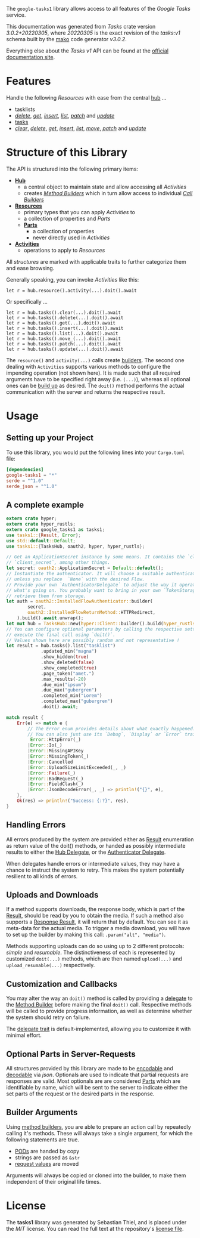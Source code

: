 <!---
DO NOT EDIT !
This file was generated automatically from 'src/mako/api/README.md.mako'
DO NOT EDIT !
-->
The `google-tasks1` library allows access to all features of the *Google Tasks* service.

This documentation was generated from *Tasks* crate version *3.0.2+20220305*, where *20220305* is the exact revision of the *tasks:v1* schema built by the [mako](http://www.makotemplates.org/) code generator *v3.0.2*.

Everything else about the *Tasks* *v1* API can be found at the
[official documentation site](https://developers.google.com/tasks/).
# Features

Handle the following *Resources* with ease from the central [hub](https://docs.rs/google-tasks1/3.0.2+20220305/google_tasks1/TasksHub) ... 

* tasklists
 * [*delete*](https://docs.rs/google-tasks1/3.0.2+20220305/google_tasks1/api::TasklistDeleteCall), [*get*](https://docs.rs/google-tasks1/3.0.2+20220305/google_tasks1/api::TasklistGetCall), [*insert*](https://docs.rs/google-tasks1/3.0.2+20220305/google_tasks1/api::TasklistInsertCall), [*list*](https://docs.rs/google-tasks1/3.0.2+20220305/google_tasks1/api::TasklistListCall), [*patch*](https://docs.rs/google-tasks1/3.0.2+20220305/google_tasks1/api::TasklistPatchCall) and [*update*](https://docs.rs/google-tasks1/3.0.2+20220305/google_tasks1/api::TasklistUpdateCall)
* [tasks](https://docs.rs/google-tasks1/3.0.2+20220305/google_tasks1/api::Task)
 * [*clear*](https://docs.rs/google-tasks1/3.0.2+20220305/google_tasks1/api::TaskClearCall), [*delete*](https://docs.rs/google-tasks1/3.0.2+20220305/google_tasks1/api::TaskDeleteCall), [*get*](https://docs.rs/google-tasks1/3.0.2+20220305/google_tasks1/api::TaskGetCall), [*insert*](https://docs.rs/google-tasks1/3.0.2+20220305/google_tasks1/api::TaskInsertCall), [*list*](https://docs.rs/google-tasks1/3.0.2+20220305/google_tasks1/api::TaskListCall), [*move*](https://docs.rs/google-tasks1/3.0.2+20220305/google_tasks1/api::TaskMoveCall), [*patch*](https://docs.rs/google-tasks1/3.0.2+20220305/google_tasks1/api::TaskPatchCall) and [*update*](https://docs.rs/google-tasks1/3.0.2+20220305/google_tasks1/api::TaskUpdateCall)




# Structure of this Library

The API is structured into the following primary items:

* **[Hub](https://docs.rs/google-tasks1/3.0.2+20220305/google_tasks1/TasksHub)**
    * a central object to maintain state and allow accessing all *Activities*
    * creates [*Method Builders*](https://docs.rs/google-tasks1/3.0.2+20220305/google_tasks1/client::MethodsBuilder) which in turn
      allow access to individual [*Call Builders*](https://docs.rs/google-tasks1/3.0.2+20220305/google_tasks1/client::CallBuilder)
* **[Resources](https://docs.rs/google-tasks1/3.0.2+20220305/google_tasks1/client::Resource)**
    * primary types that you can apply *Activities* to
    * a collection of properties and *Parts*
    * **[Parts](https://docs.rs/google-tasks1/3.0.2+20220305/google_tasks1/client::Part)**
        * a collection of properties
        * never directly used in *Activities*
* **[Activities](https://docs.rs/google-tasks1/3.0.2+20220305/google_tasks1/client::CallBuilder)**
    * operations to apply to *Resources*

All *structures* are marked with applicable traits to further categorize them and ease browsing.

Generally speaking, you can invoke *Activities* like this:

```Rust,ignore
let r = hub.resource().activity(...).doit().await
```

Or specifically ...

```ignore
let r = hub.tasks().clear(...).doit().await
let r = hub.tasks().delete(...).doit().await
let r = hub.tasks().get(...).doit().await
let r = hub.tasks().insert(...).doit().await
let r = hub.tasks().list(...).doit().await
let r = hub.tasks().move_(...).doit().await
let r = hub.tasks().patch(...).doit().await
let r = hub.tasks().update(...).doit().await
```

The `resource()` and `activity(...)` calls create [builders][builder-pattern]. The second one dealing with `Activities` 
supports various methods to configure the impending operation (not shown here). It is made such that all required arguments have to be 
specified right away (i.e. `(...)`), whereas all optional ones can be [build up][builder-pattern] as desired.
The `doit()` method performs the actual communication with the server and returns the respective result.

# Usage

## Setting up your Project

To use this library, you would put the following lines into your `Cargo.toml` file:

```toml
[dependencies]
google-tasks1 = "*"
serde = "^1.0"
serde_json = "^1.0"
```

## A complete example

```Rust
extern crate hyper;
extern crate hyper_rustls;
extern crate google_tasks1 as tasks1;
use tasks1::{Result, Error};
use std::default::Default;
use tasks1::{TasksHub, oauth2, hyper, hyper_rustls};

// Get an ApplicationSecret instance by some means. It contains the `client_id` and 
// `client_secret`, among other things.
let secret: oauth2::ApplicationSecret = Default::default();
// Instantiate the authenticator. It will choose a suitable authentication flow for you, 
// unless you replace  `None` with the desired Flow.
// Provide your own `AuthenticatorDelegate` to adjust the way it operates and get feedback about 
// what's going on. You probably want to bring in your own `TokenStorage` to persist tokens and
// retrieve them from storage.
let auth = oauth2::InstalledFlowAuthenticator::builder(
        secret,
        oauth2::InstalledFlowReturnMethod::HTTPRedirect,
    ).build().await.unwrap();
let mut hub = TasksHub::new(hyper::Client::builder().build(hyper_rustls::HttpsConnector::with_native_roots().https_or_http().enable_http1().enable_http2().build()), auth);
// You can configure optional parameters by calling the respective setters at will, and
// execute the final call using `doit()`.
// Values shown here are possibly random and not representative !
let result = hub.tasks().list("tasklist")
             .updated_min("magna")
             .show_hidden(true)
             .show_deleted(false)
             .show_completed(true)
             .page_token("amet.")
             .max_results(-20)
             .due_min("ipsum")
             .due_max("gubergren")
             .completed_min("Lorem")
             .completed_max("gubergren")
             .doit().await;

match result {
    Err(e) => match e {
        // The Error enum provides details about what exactly happened.
        // You can also just use its `Debug`, `Display` or `Error` traits
         Error::HttpError(_)
        |Error::Io(_)
        |Error::MissingAPIKey
        |Error::MissingToken(_)
        |Error::Cancelled
        |Error::UploadSizeLimitExceeded(_, _)
        |Error::Failure(_)
        |Error::BadRequest(_)
        |Error::FieldClash(_)
        |Error::JsonDecodeError(_, _) => println!("{}", e),
    },
    Ok(res) => println!("Success: {:?}", res),
}

```
## Handling Errors

All errors produced by the system are provided either as [Result](https://docs.rs/google-tasks1/3.0.2+20220305/google_tasks1/client::Result) enumeration as return value of
the doit() methods, or handed as possibly intermediate results to either the 
[Hub Delegate](https://docs.rs/google-tasks1/3.0.2+20220305/google_tasks1/client::Delegate), or the [Authenticator Delegate](https://docs.rs/yup-oauth2/*/yup_oauth2/trait.AuthenticatorDelegate.html).

When delegates handle errors or intermediate values, they may have a chance to instruct the system to retry. This 
makes the system potentially resilient to all kinds of errors.

## Uploads and Downloads
If a method supports downloads, the response body, which is part of the [Result](https://docs.rs/google-tasks1/3.0.2+20220305/google_tasks1/client::Result), should be
read by you to obtain the media.
If such a method also supports a [Response Result](https://docs.rs/google-tasks1/3.0.2+20220305/google_tasks1/client::ResponseResult), it will return that by default.
You can see it as meta-data for the actual media. To trigger a media download, you will have to set up the builder by making
this call: `.param("alt", "media")`.

Methods supporting uploads can do so using up to 2 different protocols: 
*simple* and *resumable*. The distinctiveness of each is represented by customized 
`doit(...)` methods, which are then named `upload(...)` and `upload_resumable(...)` respectively.

## Customization and Callbacks

You may alter the way an `doit()` method is called by providing a [delegate](https://docs.rs/google-tasks1/3.0.2+20220305/google_tasks1/client::Delegate) to the 
[Method Builder](https://docs.rs/google-tasks1/3.0.2+20220305/google_tasks1/client::CallBuilder) before making the final `doit()` call. 
Respective methods will be called to provide progress information, as well as determine whether the system should 
retry on failure.

The [delegate trait](https://docs.rs/google-tasks1/3.0.2+20220305/google_tasks1/client::Delegate) is default-implemented, allowing you to customize it with minimal effort.

## Optional Parts in Server-Requests

All structures provided by this library are made to be [encodable](https://docs.rs/google-tasks1/3.0.2+20220305/google_tasks1/client::RequestValue) and 
[decodable](https://docs.rs/google-tasks1/3.0.2+20220305/google_tasks1/client::ResponseResult) via *json*. Optionals are used to indicate that partial requests are responses 
are valid.
Most optionals are are considered [Parts](https://docs.rs/google-tasks1/3.0.2+20220305/google_tasks1/client::Part) which are identifiable by name, which will be sent to 
the server to indicate either the set parts of the request or the desired parts in the response.

## Builder Arguments

Using [method builders](https://docs.rs/google-tasks1/3.0.2+20220305/google_tasks1/client::CallBuilder), you are able to prepare an action call by repeatedly calling it's methods.
These will always take a single argument, for which the following statements are true.

* [PODs][wiki-pod] are handed by copy
* strings are passed as `&str`
* [request values](https://docs.rs/google-tasks1/3.0.2+20220305/google_tasks1/client::RequestValue) are moved

Arguments will always be copied or cloned into the builder, to make them independent of their original life times.

[wiki-pod]: http://en.wikipedia.org/wiki/Plain_old_data_structure
[builder-pattern]: http://en.wikipedia.org/wiki/Builder_pattern
[google-go-api]: https://github.com/google/google-api-go-client

# License
The **tasks1** library was generated by Sebastian Thiel, and is placed 
under the *MIT* license.
You can read the full text at the repository's [license file][repo-license].

[repo-license]: https://github.com/Byron/google-apis-rsblob/main/LICENSE.md
